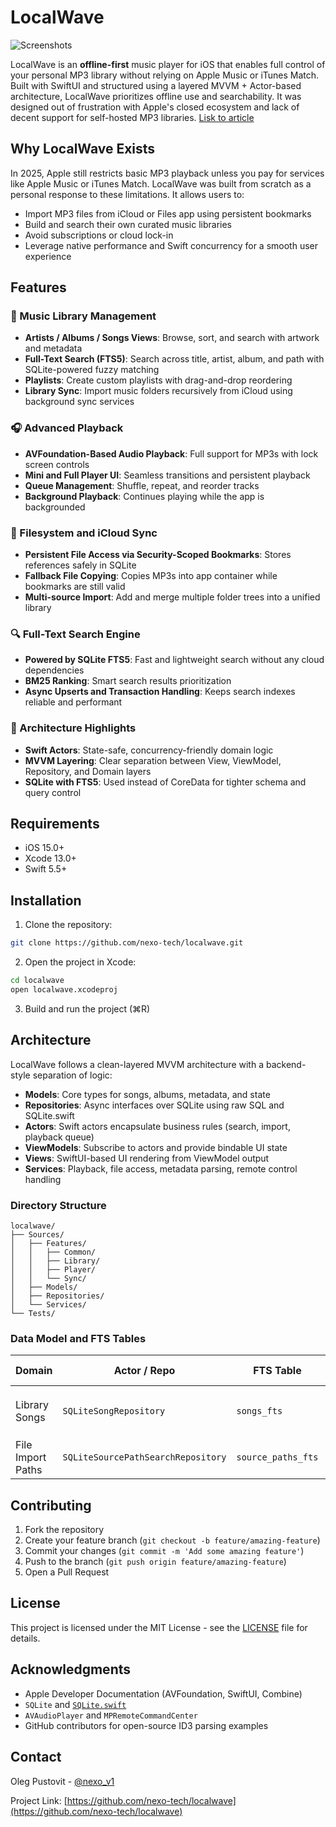 # LocalWave

![Screenshots](https://nexo.sh/posts/why-i-built-a-native-mp3-player-in-swiftui/frame_source.webp)

LocalWave is an **offline-first** music player for iOS that enables full control of your personal MP3 library without relying on Apple Music or iTunes Match. Built with SwiftUI and structured using a layered MVVM + Actor-based architecture, LocalWave prioritizes offline use and searchability. It was designed out of frustration with Apple's closed ecosystem and lack of decent support for self-hosted MP3 libraries. [Lisk to article](https://nexo.sh/posts/why-i-built-a-native-mp3-player-in-swiftui/)

## Why LocalWave Exists

In 2025, Apple still restricts basic MP3 playback unless you pay for services like Apple Music or iTunes Match. LocalWave was built from scratch as a personal response to these limitations. It allows users to:

- Import MP3 files from iCloud or Files app using persistent bookmarks
- Build and search their own curated music libraries
- Avoid subscriptions or cloud lock-in
- Leverage native performance and Swift concurrency for a smooth user experience

## Features

### 🎵 Music Library Management

- **Artists / Albums / Songs Views**: Browse, sort, and search with artwork and metadata
- **Full-Text Search (FTS5)**: Search across title, artist, album, and path with SQLite-powered fuzzy matching
- **Playlists**: Create custom playlists with drag-and-drop reordering
- **Library Sync**: Import music folders recursively from iCloud using background sync services

### 🎧 Advanced Playback

- **AVFoundation-Based Audio Playback**: Full support for MP3s with lock screen controls
- **Mini and Full Player UI**: Seamless transitions and persistent playback
- **Queue Management**: Shuffle, repeat, and reorder tracks
- **Background Playback**: Continues playing while the app is backgrounded

### 📁 Filesystem and iCloud Sync

- **Persistent File Access via Security-Scoped Bookmarks**: Stores references safely in SQLite
- **Fallback File Copying**: Copies MP3s into app container while bookmarks are still valid
- **Multi-source Import**: Add and merge multiple folder trees into a unified library

### 🔍 Full-Text Search Engine

- **Powered by SQLite FTS5**: Fast and lightweight search without any cloud dependencies
- **BM25 Ranking**: Smart search results prioritization
- **Async Upserts and Transaction Handling**: Keeps search indexes reliable and performant

### 🧠 Architecture Highlights

- **Swift Actors**: State-safe, concurrency-friendly domain logic
- **MVVM Layering**: Clear separation between View, ViewModel, Repository, and Domain layers
- **SQLite with FTS5**: Used instead of CoreData for tighter schema and query control

## Requirements

- iOS 15.0+
- Xcode 13.0+
- Swift 5.5+

## Installation

1. Clone the repository:

```bash
git clone https://github.com/nexo-tech/localwave.git
```

2. Open the project in Xcode:

```bash
cd localwave
open localwave.xcodeproj
```

3. Build and run the project (⌘R)

## Architecture

LocalWave follows a clean-layered MVVM architecture with a backend-style separation of logic:

- **Models**: Core types for songs, albums, metadata, and state
- **Repositories**: Async interfaces over SQLite using raw SQL and SQLite.swift
- **Actors**: Swift actors encapsulate business rules (search, import, playback queue)
- **ViewModels**: Subscribe to actors and provide bindable UI state
- **Views**: SwiftUI-based UI rendering from ViewModel output
- **Services**: Playback, file access, metadata parsing, remote control handling

### Directory Structure

```
localwave/
├── Sources/
│   ├── Features/
│   │   ├── Common/
│   │   ├── Library/
│   │   ├── Player/
│   │   └── Sync/
│   ├── Models/
│   ├── Repositories/
│   └── Services/
└── Tests/
```

### Data Model and FTS Tables

| Domain            | Actor / Repo                       | FTS Table          | Indexed Columns                           |
| ----------------- | ---------------------------------- | ------------------ | ----------------------------------------- |
| Library Songs     | `SQLiteSongRepository`             | `songs_fts`        | `artist`, `title`, `album`, `albumArtist` |
| File Import Paths | `SQLiteSourcePathSearchRepository` | `source_paths_fts` | `fullPath`, `fileName`                    |

## Contributing

1. Fork the repository
2. Create your feature branch (`git checkout -b feature/amazing-feature`)
3. Commit your changes (`git commit -m 'Add some amazing feature'`)
4. Push to the branch (`git push origin feature/amazing-feature`)
5. Open a Pull Request

## License

This project is licensed under the MIT License - see the [LICENSE](LICENSE) file for details.

## Acknowledgments

- Apple Developer Documentation (AVFoundation, SwiftUI, Combine)
- `SQLite` and [`SQLite.swift`](https://github.com/stephencelis/SQLite.swift)
- `AVAudioPlayer` and `MPRemoteCommandCenter`
- GitHub contributors for open-source ID3 parsing examples

## Contact

Oleg Pustovit - [@nexo_v1](https://twitter.com/nexo_v1)

Project Link: [https://github.com/nexo-tech/localwave](https://github.com/nexo-tech/localwave)
